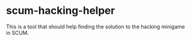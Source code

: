 # scum-hacking-helper
This is a tool that should help finding the solution to the hacking minigame in SCUM.
